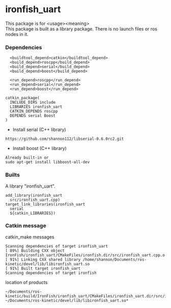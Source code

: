 # ironfish_uart
This package is for \<usage\>\<meaning\>  
This package is built as a library package. There is no launch files or ros nodes in it.  

### Dependencies
```
  <buildtool_depend>catkin</buildtool_depend>
  <build_depend>roscpp</build_depend>
  <build_depend>serial</build_depend>
  <build_depend>boost</build_depend>

  <run_depend>roscpp</run_depend>
  <run_depend>serial</run_depend>
  <run_depend>boost</run_depend>
```
```
catkin_package(
  INCLUDE_DIRS include
  LIBRARIES ironfish_uart
  CATKIN_DEPENDS roscpp
  DEPENDS serial Boost
)
```
* Install serial (C++ library)
```
https://github.com/shannon112/libserial-0.6.0rc2.git
```
* Install boost (C++ library)
```
Already built-in or
sudo apt-get install libboost-all-dev
```

### Builts
A library "ironfish_uart".
```
add_library(ironfish_uart
  src/ironfish_uart.cpp)
target_link_libraries(ironfish_uart
  serial
  ${catkin_LIBRARIES})
```

### Catkin message
catkin_make messages
```
Scanning dependencies of target ironfish_uart
[ 89%] Building CXX object IronFish/ironfish_uart/CMakeFiles/ironfish.dir/src/ironfish_uart.cpp.o
[ 91%] Linking CXX shared library /home/shannon/Documents/ros-kinetic/devel/lib/libironfish_uart.so
[ 91%] Built target ironfish_uart
Scanning dependencies of target ironfish
```
location of products
```
~/Documents/ros-kinetic/build/IronFish/ironfish_uart/CMakeFiles/ironfish_uart.dir/src/ironfish_uart.cpp.o*
~/Documents/ros-kinetic/devel/lib/libironfish_uart.so*
```
